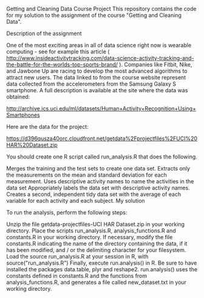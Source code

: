 Getting and Cleaning Data Course Project
This repository contains the code for my solution to the assignment of the course "Getting and Cleaning Data".

Description of the assignment

One of the most exciting areas in all of data science right now is wearable computing - see for example this article ( http://www.insideactivitytracking.com/data-science-activity-tracking-and-the-battle-for-the-worlds-top-sports-brand/ ). Companies like Fitbit, Nike, and Jawbone Up are racing to develop the most advanced algorithms to attract new users. The data linked to from the course website represent data collected from the accelerometers from the Samsung Galaxy S smartphone. A full description is available at the site where the data was obtained:

http://archive.ics.uci.edu/ml/datasets/Human+Activity+Recognition+Using+Smartphones

Here are the data for the project:

https://d396qusza40orc.cloudfront.net/getdata%2Fprojectfiles%2FUCI%20HAR%20Dataset.zip 

You should create one R script called run_analysis.R that does the following.

Merges the training and the test sets to create one data set.
Extracts only the measurements on the mean and standard deviation for each measurement.
Uses descriptive activity names to name the activities in the data set
Appropriately labels the data set with descriptive activity names.
Creates a second, independent tidy data set with the average of each variable for each activity and each subject.
My solution

To run the analysis, perform the following steps:

Unzip the file getdata-projectfiles-UCI HAR Dataset.zip in your working directory.
Place the scripts run_analysis.R, analysis_functions.R and constants.R in your working directory.
If necessary, modify the file constants.R indicating the name of the directory containing the data, if it has been modified, and / or the delimiting character for your filesystem.
Load the source run_analysis.R at your session in R, with source("run_analysis.R")
Finally, execute run.analysis() in R.
Be sure to have installed the packages data.table, plyr and reshape2.
run.analysis() uses the constants defined in constants.R and the functions from analysis_functions.R, and generates a file called new_dataset.txt in your working directory.